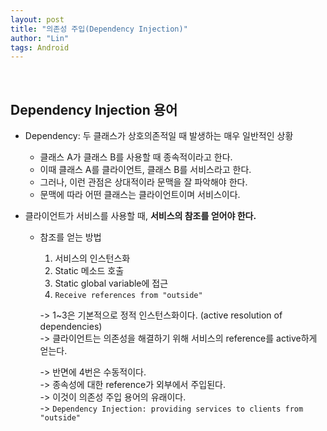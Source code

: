```yaml
---
layout: post
title: "의존성 주입(Dependency Injection)"
author: "Lin"
tags: Android
---
```


<br>

## Dependency Injection 용어 
- Dependency: 두 클래스가 상호의존적일 때 발생하는 매우 일반적인 상황 
    - 클래스 A가 클래스 B를 사용할 때 종속적이라고 한다.
    - 이때 클래스 A를 클라이언트, 클래스 B를 서비스라고 한다.
    - 그러나, 이런 관점은 상대적이라 문맥을 잘 파악해야 한다.
    - 문맥에 따라 어떤 클래스는 클라이언트이며 서비스이다. 
    
- 클라이언트가 서비스를 사용할 때, **서비스의 참조를 얻어야 한다.**
    - 참조를 얻는 방법
        1. 서비스의 인스턴스화
        2. Static 메소드 호출  
        3. Static global variable에 접근 
        4. `Receive references from "outside"`
        
        -> 1~3은 기본적으로 정적 인스턴스화이다. (active resolution of dependencies) <br>
        -> 클라이언트는 의존성을 해결하기 위해 서비스의 reference를 active하게 얻는다. <br>
        
        -> 반면에 4번은 수동적이다. <br>
        -> 종속성에 대한 reference가 외부에서 주입된다. <br>
        -> 이것이 의존성 주입 용어의 유래이다. <br>
        -> `Dependency Injection: providing services to clients from "outside"` 
        

<br>

